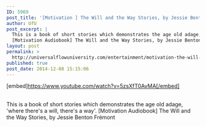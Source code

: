 ```yaml
---
ID: 5969
post_title: '[Motivation ] The Will and the Way Stories, by Jessie Benton Frémont'
author: UfU
post_excerpt: |
  This is a book of short stories which demonstrates the age old adage, 'where there's a will, there's a way'.
  [Motivation Audiobook] The Will and the Way Stories, by Jessie Benton Frémont
layout: post
permalink: >
  http://universalflowuniversity.com/entertainment/motivation-the-will-and-the-way-stories-by-jessie-benton-fremont/
published: true
post_date: 2014-12-08 15:15:06
---
```

[embed]https://www.youtube.com/watch?v=5zsXfT0AvMA[/embed]</br></br>
<p>This is a book of short stories which demonstrates the age old adage, 'where there's a will, there's a way'.
[Motivation Audiobook] The Will and the Way Stories, by Jessie Benton Frémont</p>